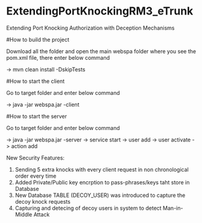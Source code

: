 # ExtendingPortKnockingRM3_eTrunk
Extending Port Knocking Authorization with Deception Mechanisms

#How to build the project

Download all the folder and open the main webspa folder where you see the pom.xml file, there enter below command

-> mvn clean install -DskipTests

#How to start the client

Go to target folder and enter below command

-> java -jar webspa.jar -client

#How to start the server

Go to target folder and enter below command

-> java -jar webspa.jar -server
-> service start
  -> user add
  -> user activate
  -> action add
  
 New Security Features:
 
 1. Sending 5 extra knocks with every client request in non chronological order every time
 2. Added Private/Public key encrption to pass-phrases/keys taht store in Database
 3. New Database TABLE (DECOY_USER) was introduced to capture the decoy knock requests
 4. Capturing and detecing of decoy users in system to detect Man-in-Middle Attack

